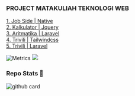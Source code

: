 ### PROJECT MATAKULIAH TEKNOLOGI WEB
<a href="https://github.com/odetv/PROJECT-TEKNOWEB/tree/master/TUGAS%203%20(13-10-2022)/JOBSIDE">1. Job Side | Native</a><br>
<a href="https://github.com/odetv/kalkulator-tailwindcss-jquery">2. Kalkulator | Jquery</a><br>
<a href="https://github.com/odetv/aritmatika-laravel">3. Aritmatika | Laravel</a><br>
<a href="https://github.com/odetv/trivili-tailwindcss">4. Trivili | Tailwindcss</a><br>
<a href="https://github.com/odetv/trivili-laravel">5. Trivili | Laravel</a>

![Metrics](https://metrics.lecoq.io/odetv?template=classic&repositories.forks=true&languages=1&languages.colors=github&languages.threshold=0%25&config.timezone=Asia%2FJakarta)
<a href="https://github.com/odetv"><img src="https://github-readme-stats.vercel.app/api?username=odetv&show_icons=true&theme=radical"></a>

### Repo Stats 🔭
![github card](https://github-readme-stats.vercel.app/api/pin/?username=odetv&repo=PROJECT-TEKNOWEB&theme=dark)
